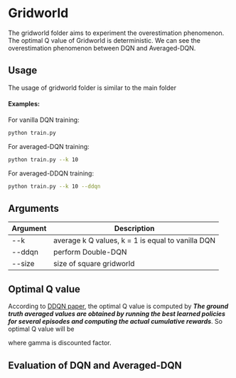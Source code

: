# Gridworld
The gridworld folder aims to experiment the overestimation phenomenon.
The optimal Q value of Gridworld is deterministic. We can see the overestimation phenomenon between DQN and Averaged-DQN.

## Usage
The usage of gridworld folder is similar to the main folder

#### Examples:
For vanilla DQN training:
```sh
python train.py
```
For averaged-DQN training:
```sh
python train.py --k 10
```
For averaged-DDQN training:
```sh
python train.py --k 10 --ddqn
```

## Arguments
| Argument      | Description   |
| ------------- | ------------- |
| --k           | average k Q values, k = 1 is equal to vanilla DQN |
| --ddqn        | perform Double-DQN |
| --size      | size of square gridworld |

## Optimal Q value
According to [DDQN paper](https://arxiv.org/pdf/1509.06461.pdf), the optimal Q value is computed by ***The ground truth averaged values are obtained by running
the best learned policies for several episodes and computing the actual cumulative rewards***. So optimal Q value will be

where gamma is discounted factor.

## Evaluation of DQN and Averaged-DQN
